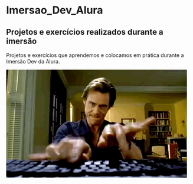 # Imersao_Dev_Alura
## Projetos e exercícios realizados durante a imersão
Projetos e exercícios que aprendemos e colocamos em prática durante a Imersão Dev da Alura.

![Homem digitando](https://github.com/marcoscapiberibe/Imersao_Dev_Alura/blob/main/digitando.webp)
